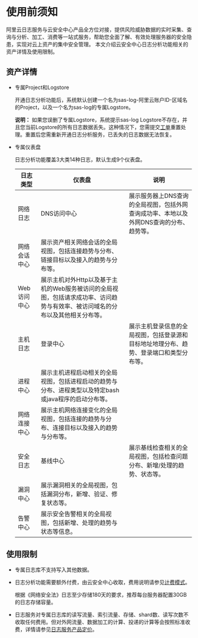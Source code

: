 # 使用前须知

阿里云日志服务与云安全中心产品全方位对接，提供风险威胁数据的实时采集、查询与分析、加工、消费等一站式服务，帮助您全面了解、有效处理服务器的安全隐患，实现对云上资产的集中安全管理。 本文介绍云安全中心日志分析功能相关的资产详情及使用限制。

## 资产详情

-   专属Project和Logstore

    开通日志分析功能后，系统默认创建一个名为sas-log-阿里云账户ID-区域名的Project，以及一个名为sas-log的专属Logstore。

    **说明：** 如果您误删了专属Logstore，系统提示sas-log Logstore不存在，并且您当前Logstore的所有日志数据丢失。这种情况下，您需提交[工单](https://workorder-intl.console.aliyun.com/console.htm?spm=a2796.7919406.0.dcontactus3.676a2d23RjosdV#/ticket/add/?productId=1210)重置处理。重置后您需重新开通日志分析服务，已丢失的日志数据无法恢复。

-   专属仪表盘

    日志分析功能覆盖3大类14种日志，默认生成9个仪表盘。

    |日志类型|仪表盘|说明|
    |----|---|--|
    |网络日志|DNS访问中心|展示服务器上DNS查询的全局视图，包括外网查询成功率、本地以及外网DNS查询的分布、趋势等。|
    |网络会话中心|展示资产相关网络会话的全局视图，包括连接趋势与分布、链接目标以及接入的趋势与分布等。|
    |Web访问中心|展示主机对外Http以及基于主机的Web服务被访问的全局视图，包括请求成功率、访问趋势与有效率、被访问域名的分布以及其他相关分布等。|
    |主机日志|登录中心|展示主机登录信息的全局视图，包括登录源和目标地址地理分布、趋势、登录端口和类型分布等。|
    |进程中心|展示主机进程启动相关的全局视图，包括进程启动的趋势与分布、进程类型以及特定bash或java程序的启动分布等。|
    |网络连接中心|展示主机网络连接变化的全局视图，包括连接的趋势与分布、连接目标以及接入的趋势与分布等。|
    |安全日志|基线中心|展示基线检查相关的全局视图，包括检查问题分布、新增/处理的趋势、状态等。|
    |漏洞中心|展示漏洞相关的全局视图，包括漏洞分布，新增、验证、修复状态等。|
    |告警中心|展示安全告警相关的全局视图，包括新增、处理的趋势与状态等信息。|


## 使用限制

-   专属日志库不支持写入其他数据。
-   日志分析功能需要额外付费，由云安全中心收取，费用说明请参见[计费模式](/intl.zh-CN/产品定价/计费模式.md)。

    根据《网络安全法》日志至少存储180天的要求，推荐每台服务器配置30GB的日志存储容量。

-   日志服务对专属日志库的读写流量、索引流量、存储、shard数、读写次数不收取任何费用。但对外网流量、数据加工的计算、投递的计算等会按照标准收费，详情请参见[日志服务产品定价](https://www.alibabacloud.com/product/log-service/pricing?spm=a3c0i.139163.9288850920.1.7690637avzyiqo)。

